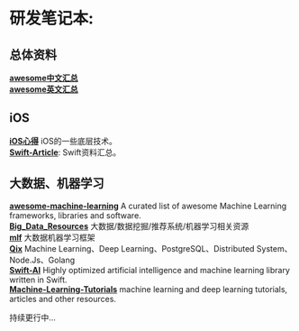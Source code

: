 
# 研发笔记本:

## **总体资料**
**[awesome中文汇总](https://github.com/jobbole)**  
**[awesome英文汇总](https://github.com/sindresorhus/awesome)**   


## **iOS**
**[iOS心得](https://github.com/100mango/zen)** iOS的一些底层技术。          
**[Swift-Article](https://github.com/leopardpan/DevNote/tree/master/Swift-Article)**: Swift资料汇总。 


## **大数据、机器学习**
**[awesome-machine-learning](https://github.com/josephmisiti/awesome-machine-learning)** A curated list of awesome Machine Learning frameworks, libraries and software.      
**[Big_Data_Resources](https://github.com/Flowerowl/Big_Data_Resources)** 大数据/数据挖掘/推荐系统/机器学习相关资源    
**[mlf](https://github.com/huichen/mlf)** 大数据机器学习框架    
**[Qix](https://github.com/ty4z2008/Qix)** Machine Learning、Deep Learning、PostgreSQL、Distributed System、Node.Js、Golang       
**[Swift-AI](https://github.com/collinhundley/Swift-AI)** Highly optimized artificial intelligence and machine learning library written in Swift.      
**[Machine-Learning-Tutorials](https://github.com/ujjwalkarn/Machine-Learning-Tutorials)**  machine learning and deep learning tutorials, articles and other resources.      


持续更行中...